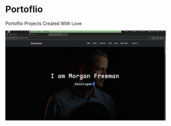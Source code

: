 # Portoflio

Portoflio Projects Created With Love <br />

![Show Case](./assets/2024-08-24_16:37:16_GRIM.png)
